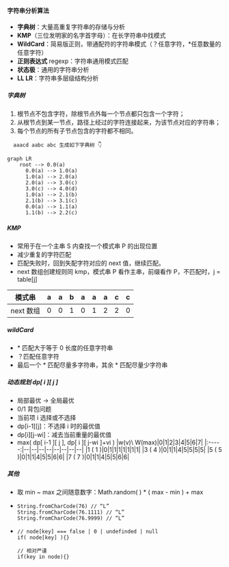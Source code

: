 #### 字符串分析算法

- **字典树**：大量高重复字符串的存储与分析
- **KMP**（三位发明家的名字首字母）：在长字符串中找模式
- **WildCard**：简易版正则，带通配符的字符串模式（？任意字符，\*任意数量的任意字符）
- **正则表达式** regexp：字符串通用模式匹配
- **状态极**：通用的字符串分析
- **LL LR**：字符串多层级结构分析

##### 字典树

1. 根节点不包含字符，除根节点外每一个节点都只包含一个字符；
2. 从根节点到某一节点，路径上经过的字符连接起来，为该节点对应的字符串；
3. 每个节点的所有子节点包含的字符都不相同。

```
  aaacd aabc abc 生成如下字典树 👇
```

```mermaid
graph LR
    root --> 0.0(a)
      0.0(a) --> 1.0(a)
      1.0(a) --> 2.0(a)
      2.0(a) --> 3.0(c)
      3.0(c) --> 4.0(d)
      1.0(a) --> 2.1(b)
      2.1(b) --> 3.1(c)
      0.0(a) --> 1.1(a)
      1.1(b) --> 2.2(c)

```

##### KMP

- 常用于在一个主串 S 内查找一个模式串 P 的出现位置
- 减少重复的字符匹配
- 匹配失败时，回到失配字符对应的 next 值，继续匹配。
- next 数组创建规则同 kmp，模式串 P 看作主串，前缀看作 P，不匹配时，j = table[j]

| 模式串    | a   | a   | b   | a   | a   | a   | c   | c   |
| --------- | --- | --- | --- | --- | --- | --- | --- | --- |
| next 数组 | 0   | 0   | 1   | 0   | 1   | 2   | 2   | 0   |

##### wildCard

- \* 匹配大于等于 0 长度的任意字符串
- ？匹配任意字符
- 最后一个 \* 匹配尽量多字符串，其余 \* 匹配尽量少字符串

##### 动态规划 dp[ i ][ j ]

- 局部最优 -> 全局最优
- 0/1 背包问题
- 当前项 i 选择或不选择
- dp[i-1][j]：不选择 i 时的最优值
- dp[i][j-wi]：减去当前重量的最优值
- max( dp[ i-1 ][ j ], dp[ i ][ j-wi ]+vi )
  |w(v)\ W(max)|0|1|2|3|4|5|6|7|
  |:-----:|--|--|--|--|--|--|--|--|
  |1 ( 1 )|0|1|1|1|1|1|1|1|
  |3 ( 4 )|0|1|1|4|5|5|5|5|
  |5 ( 5 )|0|1|1|4|5|5|6|6|
  |7 ( 7 )|0|1|1|4|5|5|6|6|

##### 其他

- 取 min ~ max 之间随意数字：Math.random( ) \* ( max - min ) + max
- ```
  String.fromCharCode(76) // “L”
  String.fromCharCode(76.1111) // “L”
  String.fromCharCode(76.9999) // “L”
  ```
- ```
  // node[key] === false | 0 | undefinded | null
  if( node[key] ){}

  // 相对严谨
  if(key in node){}
  ```
